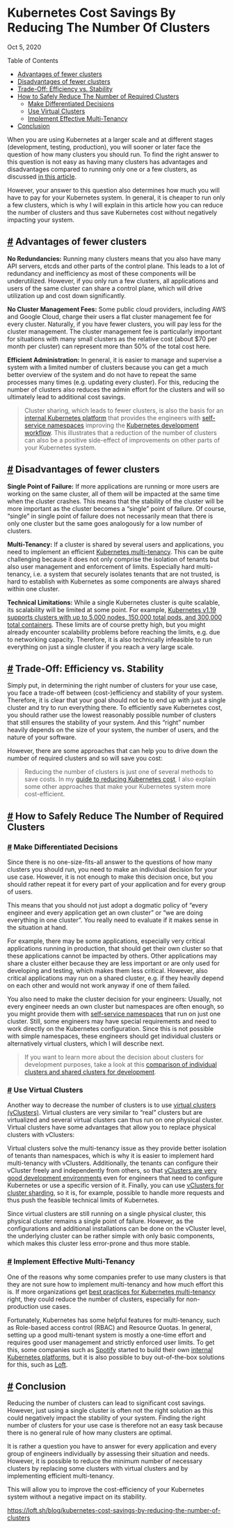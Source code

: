 # Kubernetes Cost Savings By Reducing The Number Of Clusters

Oct 5, 2020

Table of Contents

- [Advantages of fewer clusters](http://loft.sh#advantages-of-fewer-clusters)
- [Disadvantages of fewer clusters](http://loft.sh#disadvantages-of-fewer-clusters)
- [Trade-Off: Efficiency vs. Stability](http://loft.sh#trade-off-efficiency-vs-stability)
- [How to Safely Reduce The Number of Required Clusters](http://loft.sh#how-to-safely-reduce-the-number-of-required-clusters)
  - [Make Differentiated Decisions](http://loft.sh#make-differentiated-decisions)
  - [Use Virtual Clusters](http://loft.sh#use-virtual-clusters)
  - [Implement Effective Multi-Tenancy](http://loft.sh#implement-effective-multi-tenancy)
- [Conclusion](http://loft.sh#conclusion)

When you are using Kubernetes at a larger scale and at different stages (development, testing, production), you will sooner or later face the question of how many clusters you should run. To find the right answer to this question is not easy as having many clusters has advantages and disadvantages compared to running only one or a few clusters, as discussed [in this article](https://learnk8s.io/how-many-clusters).

However, your answer to this question also determines how much you will have to pay for your Kubernetes system. In general, it is cheaper to run only a few clusters, which is why I will explain in this article how you can reduce the number of clusters and thus save Kubernetes cost without negatively impacting your system.

## [\#](http://loft.sh\#advantages-of-fewer-clusters) Advantages of fewer clusters

**No Redundancies:** Running many clusters means that you also have many API servers, etcds and other parts of the control plane. This leads to a lot of redundancy and inefficiency as most of these components will be underutilized. However, if you only run a few clusters, all applications and users of the same cluster can share a control plane, which will drive utilization up and cost down significantly.

**No Cluster Management Fees:** Some public cloud providers, including AWS and Google Cloud, charge their users a flat cluster management fee for every cluster. Naturally, if you have fewer clusters, you will pay less for the cluster management. The cluster management fee is particularly important for situations with many small clusters as the relative cost (about $70 per month per cluster) can represent more than 50% of the total cost here.

**Efficient Administration:** In general, it is easier to manage and supervise a system with a limited number of clusters because you can get a much better overview of the system and do not have to repeat the same processes many times (e.g. updating every cluster). For this, reducing the number of clusters also reduces the admin effort for the clusters and will so ultimately lead to additional cost savings.

> Cluster sharing, which leads to fewer clusters, is also the basis for an [internal Kubernetes platform](http://loft.sh/blog/building-an-internal-kubernetes-platform/?utm_medium=reader&utm_source=other&utm_campaign=blog_kubernetes-cost-savings-by-reducing-the-number-of-clusters) that provides the engineers with [self-service namespaces](http://loft.sh/blog/self-service-kubernetes-namespaces-are-a-game-changer/?utm_medium=reader&utm_source=other&utm_campaign=blog_kubernetes-cost-savings-by-reducing-the-number-of-clusters) improving the [Kubernetes development workflow](http://loft.sh/blog/kubernetes-development-workflow-3-critical-steps/?utm_medium=reader&utm_source=other&utm_campaign=blog_kubernetes-cost-savings-by-reducing-the-number-of-clusters). This illustrates that a reduction of the number of clusters can also be a positive side-effect of improvements on other parts of your Kubernetes system.

## [\#](http://loft.sh\#disadvantages-of-fewer-clusters) Disadvantages of fewer clusters

**Single Point of Failure:** If more applications are running or more users are working on the same cluster, all of them will be impacted at the same time when the cluster crashes. This means that the stability of the cluster will be more important as the cluster becomes a “single” point of failure. Of course, “single” in single point of failure does not necessarily mean that there is only one cluster but the same goes analogously for a low number of clusters.

**Multi-Tenancy:** If a cluster is shared by several users and applications, you need to implement an efficient [Kubernetes multi-tenancy](http://loft.sh/blog/kubernetes-multi-tenancy-best-practices-guide/?utm_medium=reader&utm_source=other&utm_campaign=blog_kubernetes-cost-savings-by-reducing-the-number-of-clusters). This can be quite challenging because it does not only comprise the isolation of tenants but also user management and enforcement of limits. Especially hard multi-tenancy, i.e. a system that securely isolates tenants that are not trusted, is hard to establish with Kubernetes as some components are always shared within one cluster.

**Technical Limitations:** While a single Kubernetes cluster is quite scalable, its scalability will be limited at some point. For example, [Kubernetes v1.19 supports clusters with up to 5,000 nodes, 150,000 total pods, and 300,000 total containers](https://kubernetes.io/docs/setup/best-practices/cluster-large/). These limits are of course pretty high, but you might already encounter scalability problems before reaching the limits, e.g. due to networking capacity. Therefore, it is also technically infeasible to run everything on just a single cluster if you reach a very large scale.

## [\#](http://loft.sh\#trade-off-efficiency-vs-stability) Trade-Off: Efficiency vs. Stability

Simply put, in determining the right number of clusters for your use case, you face a trade-off between (cost-)efficiency and stability of your system. Therefore, it is clear that your goal should not be to end up with just a single cluster and try to run everything there. To efficiently save Kubernetes cost, you should rather use the lowest reasonably possible number of clusters that still ensures the stability of your system. And this “right” number heavily depends on the size of your system, the number of users, and the nature of your software.

However, there are some approaches that can help you to drive down the number of required clusters and so will save you cost:

> Reducing the number of clusters is just one of several methods to save costs. In my [guide to reducing Kubernetes cost](http://loft.sh/blog/reduce-kubernetes-cost/?utm_medium=reader&utm_source=other&utm_campaign=blog_kubernetes-cost-savings-by-reducing-the-number-of-clusters), I also explain some other approaches that make your Kubernetes system more cost-efficient.

## [\#](http://loft.sh\#how-to-safely-reduce-the-number-of-required-clusters) How to Safely Reduce The Number of Required Clusters

### [\#](http://loft.sh\#make-differentiated-decisions) Make Differentiated Decisions

Since there is no one-size-fits-all answer to the questions of how many clusters you should run, you need to make an individual decision for your use case. However, it is not enough to make this decision once, but you should rather repeat it for every part of your application and for every group of users.

This means that you should not just adopt a dogmatic policy of “every engineer and every application get an own cluster” or “we are doing everything in one cluster”. You really need to evaluate if it makes sense in the situation at hand.

For example, there may be some applications, especially very critical applications running in production, that should get their own cluster so that these applications cannot be impacted by others. Other applications may share a cluster either because they are less important or are only used for developing and testing, which makes them less critical. However, also critical applications may run on a shared cluster, e.g. if they heavily depend on each other and would not work anyway if one of them failed.

You also need to make the cluster decision for your engineers: Usually, not every engineer needs an own cluster but namespaces are often enough, so you might provide them with [self-service namespaces](http://loft.sh/blog/self-service-kubernetes-namespaces-are-a-game-changer/?utm_medium=reader&utm_source=other&utm_campaign=blog_kubernetes-cost-savings-by-reducing-the-number-of-clusters) that run on just one cluster. Still, some engineers may have special requirements and need to work directly on the Kubernetes configuration. Since this is not possible with simple namespaces, these engineers should get individual clusters or alternatively virtual clusters, which I will describe next.

> If you want to learn more about the decision about clusters for development purposes, take a look at this [comparison of individual clusters and shared clusters for development](http://loft.sh/blog/individual_kubernetes_clusters_vs-_shared_kubernetes_clusters_for_development/?utm_medium=reader&utm_source=other&utm_campaign=blog_kubernetes-cost-savings-by-reducing-the-number-of-clusters).

### [\#](http://loft.sh\#use-virtual-clusters) Use Virtual Clusters

Another way to decrease the number of clusters is to use [virtual clusters (vClusters)](http://loft.sh/blog/introduction-into-virtual-clusters-in-kubernetes/?utm_medium=reader&utm_source=other&utm_campaign=blog_kubernetes-cost-savings-by-reducing-the-number-of-clusters). Virtual clusters are very similar to “real” clusters but are virtualized and several virtual clusters can thus run on one physical cluster. Virtual clusters have some advantages that allow you to replace physical clusters with vClusters:

Virtual clusters solve the multi-tenancy issue as they provide better isolation of tenants than namespaces, which is why it is easier to implement hard multi-tenancy with vClusters. Additionally, the tenants can configure their vCluster freely and independently from others, so that [vClusters are very good development environments](http://loft.sh/blog/kubernetes-virtual-clusters-as-development-environments/?utm_medium=reader&utm_source=other&utm_campaign=blog_kubernetes-cost-savings-by-reducing-the-number-of-clusters) even for engineers that need to configure Kubernetes or use a specific version of it. Finally, you can use [vClusters for cluster sharding](https://loft.sh/use-cases/kubernetes-cluster-sharding?utm_medium=reader&utm_source=other&utm_campaign=blog_kubernetes-cost-savings-by-reducing-the-number-of-clusters), so it is, for example, possible to handle more requests and thus push the feasible technical limits of Kubernetes.

Since virtual clusters are still running on a single physical cluster, this physical cluster remains a single point of failure. However, as the configurations and additional installations can be done on the vCluster level, the underlying cluster can be rather simple with only basic components, which makes this cluster less error-prone and thus more stable.

### [\#](http://loft.sh\#implement-effective-multi-tenancy) Implement Effective Multi-Tenancy

One of the reasons why some companies prefer to use many clusters is that they are not sure how to implement multi-tenancy and how much effort this is. If more organizations get [best practices for Kubernetes multi-tenancy](http://loft.sh/blog/kubernetes-multi-tenancy-best-practices-guide/?utm_medium=reader&utm_source=other&utm_campaign=blog_kubernetes-cost-savings-by-reducing-the-number-of-clusters) right, they could reduce the number of clusters, especially for non-production use cases.

Fortunately, Kubernetes has some helpful features for multi-tenancy, such as Role-based access control (RBAC) and Resource Quotas. In general, setting up a good multi-tenant system is mostly a one-time effort and requires good user management and strictly enforced user limits. To get this, some companies such as [Spotify](https://www.youtube.com/watch?v=vLrxOhZ6Wrg) started to build their own [internal Kubernetes platforms](http://loft.sh/blog/building-an-internal-kubernetes-platform/?utm_medium=reader&utm_source=other&utm_campaign=blog_kubernetes-cost-savings-by-reducing-the-number-of-clusters), but it is also possible to buy out-of-the-box solutions for this, such as [Loft](https://loft.sh/?utm_medium=reader&utm_source=other&utm_campaign=blog_kubernetes-cost-savings-by-reducing-the-number-of-clusters).

## [\#](http://loft.sh\#conclusion) Conclusion

Reducing the number of clusters can lead to significant cost savings. However, just using a single cluster is often not the right solution as this could negatively impact the stability of your system. Finding the right number of clusters for your use case is therefore not an easy task because there is no general rule of how many clusters are optimal.

It is rather a question you have to answer for every application and every group of engineers individually by assessing their situation and needs. However, it is possible to reduce the minimum number of necessary clusters by replacing some clusters with virtual clusters and by implementing efficient multi-tenancy.

This will allow you to improve the cost-efficiency of your Kubernetes system without a negative impact on its stability.

https://loft.sh/blog/kubernetes-cost-savings-by-reducing-the-number-of-clusters